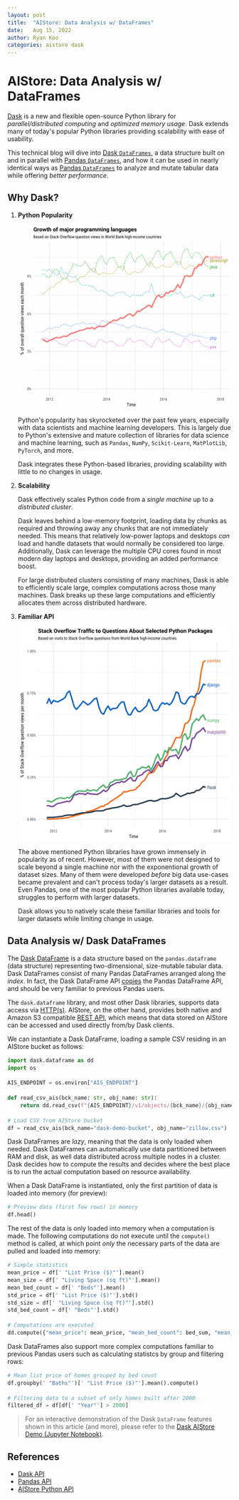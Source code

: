 ```yaml
---
layout: post
title:  "AIStore: Data Analysis w/ DataFrames"
date:   Aug 15, 2022
author: Ryan Koo
categories: aistore dask
---
```


# AIStore: Data Analysis w/ DataFrames

[Dask](https://www.dask.org/) is a new and flexible open-source Python library for *parallel/distributed computing* and *optimized memory usage*. Dask extends many of today's popular Python libraries providing scalability with ease of usability.

This technical blog will dive into [Dask `DataFrames`](https://examples.dask.org/dataframe.html), a data structure built on and in parallel with [Pandas `DataFrames`](https://pandas.pydata.org/pandas-docs/stable/reference/api/pandas.DataFrame.html), and how it can be used in nearly identical ways as [Pandas `DataFrames`](https://pandas.pydata.org/pandas-docs/stable/reference/api/pandas.DataFrame.html) to analyze and mutate tabular data while offering *better performance*.

## Why Dask?

1. **Python Popularity**

    ![Programming Language Growth](../images/language-popularity.png)

    Python's popularity has skyrocketed over the past few years, especially with data scientists and machine learning developers. This is largely due to Python's extensive and mature collection of libraries for data science and machine learning, such as `Pandas`, `NumPy`, `Scikit-Learn`, `MatPlotLib`, `PyTorch`, and more.

    Dask integrates these Python-based libraries, providing scalability with little to no changes in usage.

2. **Scalability**

    Dask effectively scales Python code from a *single machine* up to a *distributed cluster*. 

    Dask leaves behind a low-memory footprint, loading data by chunks as required and throwing away any chunks that are not immediately needed. This means that relatively low-power laptops and desktops *can* load and handle datasets that would normally be considered too large. Additionally, Dask can leverage the multiple CPU cores found in most modern day laptops and desktops, providing an added performance boost. 

    For large distributed clusters consisting of many machines, Dask is able to efficiently scale large, complex computations across those many machines. Dask breaks up these large computations and efficiently allocates them across distributed hardware.

3. **Familiar API**

    ![Python Library Popularity](../images/python-package-popularity.png)
    
    The above mentioned Python libraries have grown immensely in popularity as of recent. However, most of them were not designed to scale beyond a single machine nor with the exponentional growth of dataset sizes. Many of them were developed *before* big data use-cases became prevalent and can't process today's larger datasets as a result. Even Pandas, one of the most popular Python libraries available today, struggles to perform with larger datasets.

    Dask allows you to natively scale these familiar libraries and tools for larger datasets while limiting change in usage.


## Data Analysis w/ Dask DataFrames

The [Dask DataFrame](https://docs.dask.org/en/stable/dataframe.html#dask-dataframe) is a data structure based on the `pandas.dataframe` (data structure) representing two-dimensional, size-mutable tabular data. Dask DataFrames consist of many Pandas DataFrames arranged along the *index*. In fact, the Dask DataFrame API [copies](https://docs.dask.org/en/stable/dataframe.html#dask-dataframe-copies-the-pandas-dataframe-api) the Pandas DataFrame API, and should be very familiar to previous Pandas users.

The `dask.dataframe` library, and most other Dask libraries, supports data access via [HTTP(s)](https://docs.dask.org/en/stable/how-to/connect-to-remote-data.html#http-s). AIStore, on the other hand, provides both native and Amazon S3 compatible [REST API](https://aiatscale.org/docs/http-api), which means that data stored on AIStore can be accessed and used directly from/by Dask clients.

We can instantiate a Dask DataFrame, loading a sample CSV residing in an AIStore bucket as follows: 

```python
import dask.dataframe as dd
import os

AIS_ENDPOINT = os.environ["AIS_ENDPOINT"]

def read_csv_ais(bck_name: str, obj_name: str):
    return dd.read_csv(f"{AIS_ENDPOINT}/v1/objects/{bck_name}/{obj_name}")

# Load CSV from AIStore bucket
df = read_csv_ais(bck_name="dask-demo-bucket", obj_name="zillow.csv")
```

Dask DataFrames are *lazy*, meaning that the data is only loaded when needed. Dask DataFrames can automatically use data partitioned between RAM and disk, as well data distributed across multiple nodes in a cluster. Dask decides how to compute the results and decides where the best place is to run the actual computation based on resource availability.

When a Dask DataFrame is instantiated, only the first partition of data is loaded into memory (for preview):

```python
# Preview data (first few rows) in memory
df.head()
```

The rest of the data is only loaded into memory when a computation is made. The following computations do not execute until the `compute()` method is called, at which point *only* the necessary parts of the data are pulled and loaded into memory:

```python
# Simple statistics
mean_price = df[' "List Price ($)"'].mean()
mean_size = df[' "Living Space (sq ft)"'].mean()
mean_bed_count = df[' "Beds"'].mean()
std_price = df[' "List Price ($)"'].std()
std_size = df[' "Living Space (sq ft)"'].std()
std_bed_count = df[' "Beds"'].std() 

# Computations are executed
dd.compute({"mean_price": mean_price, "mean_bed_count": bed_sum, "mean_size": mean_size, "std_price": std_price, "std_size", "std_bed_count": std_bed_count})
```

Dask DataFrames also support more complex computations familiar to previous Pandas users such as calculating statistcs by group and filtering rows:

```python
# Mean list price of homes grouped by bed count
df.groupby(' "Baths"')[' "List Price ($)"'].mean().compute()

# Filtering data to a subset of only homes built after 2000
filtered_df = df[df[' "Year"'] > 2000]
```

> For an interactive demonstration of the Dask `DataFrame` features shown in this article (and more), please refer to the [Dask AIStore Demo (Jupyter Notebook)](https://github.com/NVIDIA/aistore/blob/master/sdk/python/examples/dask/dask-aistore-demo.ipynb).


## References

* [Dask API](https://docs.dask.org/en/stable/dataframe-api.html)
* [Pandas API](https://pandas.pydata.org/docs/reference/index.html)
* [AIStore Python API](https://github.com/NVIDIA/aistore/blob/master/docs/python_api.md)


